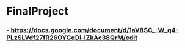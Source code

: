# FinalProject

### - https://docs.google.com/document/d/1aV8SC_-W_q4-PLzSLVdf27fR26OYGqDi-IZkAc38QrM/edit